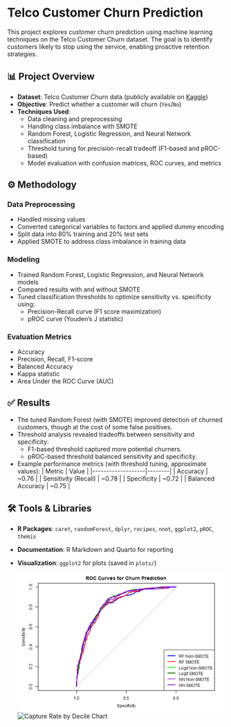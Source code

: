 # Telco Customer Churn Prediction

This project explores customer churn prediction using machine learning techniques on the Telco Customer Churn dataset. The goal is to identify customers likely to stop using the service, enabling proactive retention strategies.

## 📊 Project Overview
- **Dataset**: Telco Customer Churn data (publicly available on [Kaggle](https://www.kaggle.com/blastchar/telco-customer-churn))
- **Objective**: Predict whether a customer will churn (`Yes`/`No`)
- **Techniques Used**:
  - Data cleaning and preprocessing
  - Handling class imbalance with SMOTE
  - Random Forest, Logistic Regression, and Neural Network classification
  - Threshold tuning for precision-recall tradeoff (F1-based and pROC-based)
  - Model evaluation with confusion matrices, ROC curves, and metrics

## ⚙️ Methodology

### Data Preprocessing
- Handled missing values
- Converted categorical variables to factors and applied dummy encoding
- Split data into 80% training and 20% test sets
- Applied SMOTE to address class imbalance in training data

### Modeling
- Trained Random Forest, Logistic Regression, and Neural Network models
- Compared results with and without SMOTE
- Tuned classification thresholds to optimize sensitivity vs. specificity using:
  - Precision-Recall curve (F1 score maximization)
  - pROC curve (Youden’s J statistic)

### Evaluation Metrics
- Accuracy
- Precision, Recall, F1-score
- Balanced Accuracy
- Kappa statistic
- Area Under the ROC Curve (AUC)

## ✅ Results
- The tuned Random Forest (with SMOTE) improved detection of churned customers, though at the cost of some false positives.
- Threshold analysis revealed tradeoffs between sensitivity and specificity:
  - F1-based threshold captured more potential churners.
  - pROC-based threshold balanced sensitivity and specificity.
- Example performance metrics (with threshold tuning, approximate values):
  | Metric            | Value  |
  |-------------------|--------|
  | Accuracy          | ~0.76  |
  | Sensitivity (Recall) | ~0.78 |
  | Specificity       | ~0.72  |
  | Balanced Accuracy | ~0.75  |

## 🛠️ Tools & Libraries
- **R Packages**: `caret`, `randomForest`, `dplyr`, `recipes`, `nnet`, `ggplot2`, `pROC`, `themis`
- **Documentation**: R Markdown and Quarto for reporting
- **Visualization**: `ggplot2` for plots (saved in `plots/`)



  ![ROC Curve](/Telco_churn/plots/roc_curves.png)
![Capture Rate by Decile Chart](/Telco_churn/plots/capture_rate.png)


